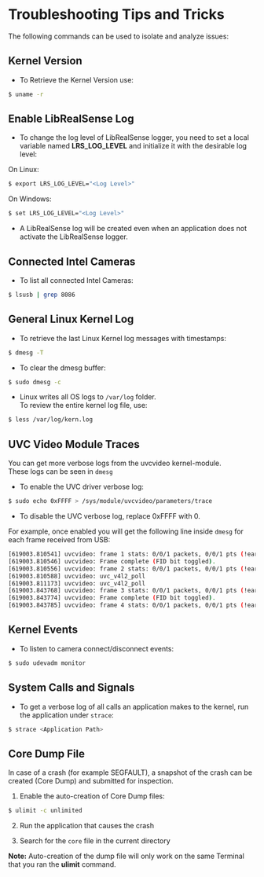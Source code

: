 # Troubleshooting Tips and Tricks

The following commands can be used to isolate and analyze issues:

## Kernel Version
- To Retrieve the Kernel Version use:
```bash
$ uname -r
```

## Enable LibRealSense Log
- To change the log level of LibRealSense logger, you need to set a local variable named **LRS_LOG_LEVEL**
and initialize it with the desirable log level:

On Linux:
```bash
$ export LRS_LOG_LEVEL="<Log Level>"
```
On Windows:
```bash
$ set LRS_LOG_LEVEL="<Log Level>"
```
- A LibRealSense log will be created even when an application does not activate the LibRealSense logger.

## Connected Intel Cameras
- To list all connected Intel Cameras:
```bash
$ lsusb | grep 8086
```

## General Linux Kernel Log
- To retrieve the last Linux Kernel log messages with timestamps:
```bash
$ dmesg -T
```

- To clear the dmesg buffer:
```bash
$ sudo dmesg -c
```

- Linux writes all OS logs to ```/var/log``` folder.  
To review the entire kernel log file, use:
```bash
$ less /var/log/kern.log
```

## UVC Video Module Traces
You can get more verbose logs from the uvcvideo kernel-module.  
These logs can be seen in `dmesg`
- To enable the UVC driver verbose log:
```bash
$ sudo echo 0xFFFF > /sys/module/uvcvideo/parameters/trace
```
- To disable the UVC verbose log, replace 0xFFFF with 0.

For example, once enabled you will get the following line inside `dmesg` for each frame received from USB:
```bash
[619003.810541] uvcvideo: frame 1 stats: 0/0/1 packets, 0/0/1 pts (!early initial), 0/1 scr, last pts/stc/sof 25177741/25178007/81
[619003.810546] uvcvideo: Frame complete (FID bit toggled).
[619003.810556] uvcvideo: frame 2 stats: 0/0/1 packets, 0/0/1 pts (!early initial), 0/1 scr, last pts/stc/sof 25210903/25211168/346
[619003.810588] uvcvideo: uvc_v4l2_poll
[619003.811173] uvcvideo: uvc_v4l2_poll
[619003.843768] uvcvideo: frame 3 stats: 0/0/1 packets, 0/0/1 pts (!early initial), 0/1 scr, last pts/stc/sof 25210903/25211168/346
[619003.843774] uvcvideo: Frame complete (FID bit toggled).
[619003.843785] uvcvideo: frame 4 stats: 0/0/1 packets, 0/0/1 pts (!early initial), 0/1 scr, last pts/stc/sof 25244064/25244330/612
```

## Kernel Events
- To listen to camera connect/disconnect events:
```bash
$ sudo udevadm monitor
```

## System Calls and Signals
- To get a verbose log of all calls an application makes to the kernel, run the application under `strace`:
```bash
$ strace <Application Path>
```

## Core Dump File
In case of a crash (for example SEGFAULT), a snapshot of the crash can be created (Core Dump) and submitted for inspection.
1. Enable the auto-creation of Core Dump files:
```bash
$ ulimit -c unlimited
```
2. Run the application that causes the crash

3. Search for the `core` file in the current directory

**Note:** Auto-creation of the dump file will only work on the same Terminal that you ran the **ulimit** command.
